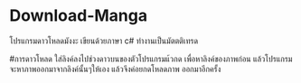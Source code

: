 # Download-Manga
โปรแกรมดาวโหลดมังงะ
เขียนด้วยภาษา c# ทำงานเป็นมัตตติเทรด

#การดาวโหลด
ใส่ลิงค์ลงไปช่วงดาวบนของตัวโปรแกรมแ้วกด เพื่อหาลิงค์ของภาพก่อน แล้วโปรแกรมจะหาภาพออกมาจากลิงค์นั้นๆให้เอง แล้วจึงค่อยกดโหลดภาพ
ออกมาอีกครั้ง
